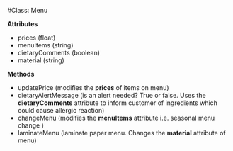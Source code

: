 #Class: Menu

**Attributes**
* prices (float)
* menuItems (string)
* dietaryComments (boolean)
* material (string)

**Methods**
* updatePrice (modifies the **prices** of items on menu)
* dietaryAlertMessage (is an alert needed? True or false. Uses the **dietaryComments** attribute to inform customer of ingredients which could cause allergic reaction)
* changeMenu (modifies the **menuItems** attribute i.e. seasonal menu change )
* laminateMenu (laminate paper menu. Changes the **material** attribute of menu)
